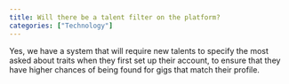 ```yaml
---
title: Will there be a talent filter on the platform?
categories: ["Technology"]
---
```

Yes, we have a system that will require new talents to specify the most asked about traits when they first set up their account, to ensure that they have higher chances of being found for gigs that match their profile. 